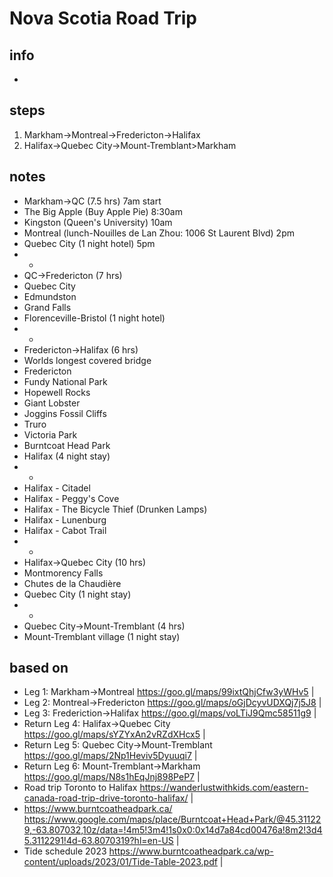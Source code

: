 # Nova Scotia Road Trip  

## info  
* 

## steps  
1. Markham->Montreal->Fredericton->Halifax
2. Halifax->Quebec City->Mount-Tremblant>Markham

## notes  
*  Markham->QC (7.5 hrs) 7am start
*  The Big Apple (Buy Apple Pie) 8:30am
*  Kingston (Queen's University) 10am
*  Montreal (lunch-Nouilles de Lan Zhou: 1006 St Laurent Blvd) 2pm
*  Quebec City (1 night hotel) 5pm
*  *
*  QC->Fredericton (7 hrs)
*  Quebec City
*  Edmundston 
*  Grand Falls
*  Florenceville-Bristol (1 night hotel)
*  *
*  Fredericton->Halifax (6 hrs)
*  Worlds longest covered bridge
*  Fredericton
*  Fundy National Park
*  Hopewell Rocks
*  Giant Lobster
*  Joggins Fossil Cliffs
*  Truro
*  Victoria Park
*  Burntcoat Head Park
*  Halifax (4 night stay)
*  *
*  Halifax - Citadel
*  Halifax - Peggy's Cove
*  Halifax - The Bicycle Thief (Drunken Lamps)
*  Halifax - Lunenburg
*  Halifax - Cabot Trail
*  *
*  Halifax->Quebec City (10 hrs)
*  Montmorency Falls
*  Chutes de la Chaudière
*  Quebec City (1 night stay)
*  *
*  Quebec City->Mount-Tremblant (4 hrs)
*  Mount-Tremblant village (1 night stay)

## based on  
*  Leg 1: Markham->Montreal https://goo.gl/maps/99ixtQhjCfw3yWHv5 |
*  Leg 2: Montreal->Fredericton https://goo.gl/maps/oGjDcyvUDXQj7j5J8 |
*  Leg 3: Frederiction->Halifax https://goo.gl/maps/voLTiJ9Qmc58511g9 |
*  Return Leg 4: Halifax->Quebec City https://goo.gl/maps/sYZYxAn2vRZdXHcx5 |
*  Return Leg 5: Quebec City->Mount-Tremblant https://goo.gl/maps/2Np1Heviv5Dyuuqi7 |
*  Return Leg 6: Mount-Tremblant->Markham https://goo.gl/maps/N8s1hEqJnj898PeP7 |
*  Road trip Toronto to Halifax https://wanderlustwithkids.com/eastern-canada-road-trip-drive-toronto-halifax/ |
*  https://www.burntcoatheadpark.ca/  https://www.google.com/maps/place/Burntcoat+Head+Park/@45.311229,-63.807032,10z/data=!4m5!3m4!1s0x0:0x14d7a84cd00476a!8m2!3d45.3112291!4d-63.8070319?hl=en-US |
*  Tide schedule 2023 https://www.burntcoatheadpark.ca/wp-content/uploads/2023/01/Tide-Table-2023.pdf |
